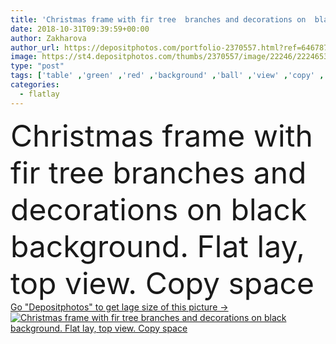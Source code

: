 ```yaml
---
title: 'Christmas frame with fir tree  branches and decorations on  black    background.  Flat lay, top view. Copy space'
date: 2018-10-31T09:39:59+00:00
author: Zakharova
author_url: https://depositphotos.com/portfolio-2370557.html?ref=64678756
image: https://st4.depositphotos.com/thumbs/2370557/image/22246/222465310/api_thumb_450.jpg?forcejpeg=true
type: "post"
tags: ['table' ,'green' ,'red' ,'background' ,'ball' ,'view' ,'copy' ,'space' ,'christmas' ,'decoration' ,'festive' ,'greeting' ,'happy' ,'xmas' ,'empty' ,'new' ,'decor' ,'nature' ,'plant' ,'tree' ,'black' ,'dark' ,'branch' ,'border' ,'card' ,'frame' ,'old' ,'rustic' ,'vintage' ,'banner' ,'ornament' ,'winter' ,'year' ,'pine' ,'text' ,'fir' ,'traditional' ,'wallpaper' ,'wood' ,'trendy' ,'top' ,'bauble' ,'postcard' ,'evergreen' ,'overhead' ,'mockup' ,'copy space' ,'flatlay' ]
categories: 
  - flatlay
---
```

<div aling="center">
            <font size="60"> Christmas frame with fir tree  branches and decorations on  black    background.  Flat lay, top view. Copy space</font>   
</div>
<div>
    <a href='https://st4.depositphotos.com/thumbs/2370557/image/22246/222465310/api_thumb_450.jpg?forcejpeg=true?ref=64678756' target=_blank > Go "Depositphotos" to get lage size of this picture ->
        <img href='https://st4.depositphotos.com/thumbs/2370557/image/22246/222465310/api_thumb_450.jpg?forcejpeg=true?ref=64678756' src='https://st4.depositphotos.com/2370557/22246/i/950/depositphotos_222465310-stock-photo-christmas-frame-fir-tree-branches.jpg?forcejpeg=true' alt='Christmas frame with fir tree  branches and decorations on  black    background.  Flat lay, top view. Copy space' >
    </a>
</div>
